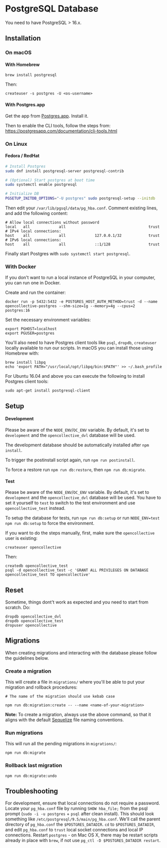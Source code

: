 # PostgreSQL Database

You need to have PostgreSQL > 16.x.

## Installation

### On macOS

#### With Homebrew

`brew install postgresql`

Then:

`createuser -s postgres -U <os-username>`

#### With Postgres.app

Get the app from [Postgres.app](http://postgresapp.com/). Install it.

Then to enable the CLI tools, follow the steps from: https://postgresapp.com/documentation/cli-tools.html

### On Linux

#### Fedora / RedHat

```bash
# Install Postgres
sudo dnf install postgresql-server postgresql-contrib

# (Optional) Start postgres at boot time
sudo systemctl enable postgresql

# Initialize DB
PGSETUP_INITDB_OPTIONS="-U postgres" sudo postgresql-setup --initdb
```

Then edit your `/var/lib/pgsql/data/pg_hba.conf`. Comment existing lines, and add the following content:

```
# Allow local connections without password
local   all             all                                     trust
# IPv4 local connections:
host    all             all             127.0.0.1/32            trust
# IPv6 local connections:
host    all             all             ::1/128                 trust
```

Finally start Postgres with `sudo systemctl start postgresql`.

### With Docker

If you don't want to run a local instance of PostgreSQL in your computer, you can run one in Docker.

Create and run the container:

```
docker run -p 5432:5432 -e POSTGRES_HOST_AUTH_METHOD=trust -d --name opencollective-postgres --shm-size=1g --memory=4g --cpus=2  postgres:16
```

Set the necessary environment variables:

```
export PGHOST=localhost
export PGUSER=postgres
```

You'll also need to have Postgres client tools like `psql`, `dropdb`, `createuser` locally available to run our scripts. In macOS you can install those using Homebrew with:

```
brew install libpq
echo 'export PATH="/usr/local/opt/libpq/bin:$PATH"' >> ~/.bash_profile
```

For Ubuntu 16.04 and above you can execute the following to install Postgres client tools:

```
sudo apt-get install postgresql-client
```

## Setup

#### Development

Please be aware of the `NODE_ENV`/`OC_ENV` variable. By default, it's set to `development` and the `opencollective_dvl` database will be used.

The development database should be automatically installed after `npm install`.

To trigger the postinstall script again, run `npm run postinstall`.

To force a restore run `npm run db:restore`, then `npm run db:migrate`.

#### Test

Please be aware of the `NODE_ENV`/`OC_ENV` variable. By default, it's set to `development` and the `opencollective_dvl` database will be used. You have to set it yourself to `test` to switch to the test environment and use `opencollective_test` instead.

To setup the database for tests, run `npm run db:setup` or run `NODE_ENV=test npm run db:setup` to force the environment.

If you want to do the steps manually, first, make sure the `opencollective` user is existing:

`createuser opencollective`

Then:

```
createdb opencollective_test
psql -d opencollective_test -c 'GRANT ALL PRIVILEGES ON DATABASE opencollective_test TO opencollective'
```

## Reset

Sometime, things dont't work as expected and you need to start from scratch. Do:

```
dropdb opencollective_dvl
dropdb opencollective_test
dropuser opencollective
```

## Migrations

When creating migrations and interacting with the database please follow the guidelines below.

### Create a migration

This will create a file in `migrations/` where you'll be able to put your migration and rollback procedures:

```
# The name of the migration should use kebab case

npm run db:migration:create -- --name <name-of-your-migration>
```

**Note:** To create a migration, always use the above command, so that it aligns with the default [Sequelize](https://sequelize.org/) file naming conventions.

### Run migrations

This will run all the pending migrations in `migrations/`:

```
npm run db:migrate
```

### Rollback last migration

```
npm run db:migrate:undo
```

## Troubleshooting

For development, ensure that local connections do not require a password. Locate your `pg_hba.conf` file by running `SHOW hba_file;` from the psql prompt (`sudo -i -u postgres` + `psql` after clean install). This should look something like `/etc/postgresql/9.5/main/pg_hba.conf`. We'll call the parent directory of `pg_hba.conf` the `$POSTGRES_DATADIR`. `cd` to `$POSTGRES_DATADIR`, and edit `pg_hba.conf` to `trust` local socket connections and local IP connections. Restart `postgres` - on Mac OS X, there may be restart scripts already in place with `brew`, if not use `pg_ctl -D $POSTGRES_DATADIR restart`.

